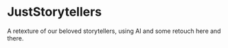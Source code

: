 # JustStorytellers
A retexture of our beloved storytellers, using AI and some retouch here and there.
